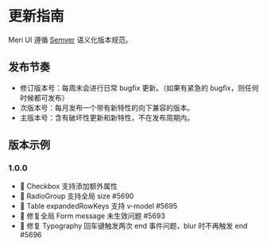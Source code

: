 # 更新指南

Meri UI 遵循 [Semver](https://semver.org/lang/zh-CN/) 语义化版本规范。 

## 发布节奏

- 修订版本号：每周末会进行日常 bugfix 更新。（如果有紧急的 bugfix，则任何时候都可发布）
- 次版本号：每月发布一个带有新特性的向下兼容的版本。
- 主版本号：含有破坏性更新和新特性，不在发布周期内。 

## 版本示例

### 1.0.0

- 🌟 Checkbox 支持添加额外属性
- 🌟 RadioGroup 支持全局 size #5690
- 🌟 Table expandedRowKeys 支持 v-model #5695
- 🐞 修复全局 Form message 未生效问题 #5693
- 🐞 修复 Typography 回车键触发两次 end 事件问题，blur 时不再触发 end #5696